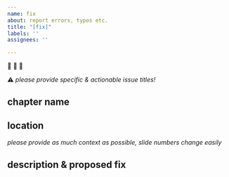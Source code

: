 ```yaml
---
name: fix
about: report errors, typos etc.
title: "[fix]"
labels: ''
assignees: ''

---
```


:bug: :bug: :bug:

:warning: *please provide specific & actionable issue titles!*

## chapter name

## location 
*please provide as much context as possible, slide numbers change easily*

## description & proposed fix
